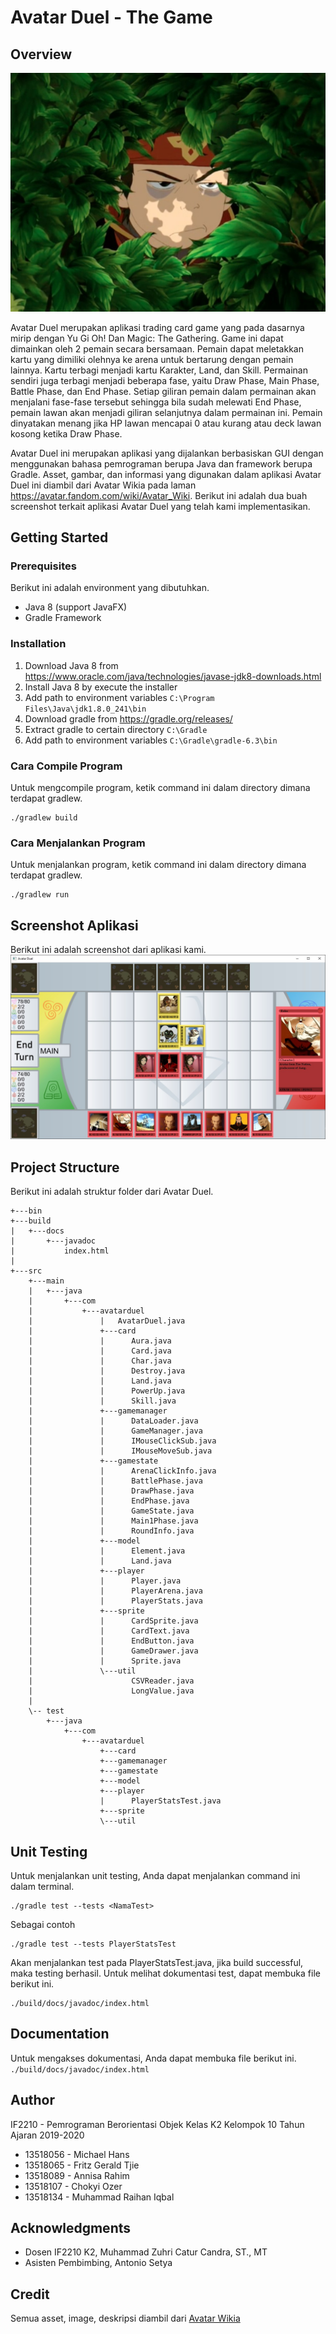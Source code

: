 # Avatar Duel - The Game
## Overview
![overview](assets/aanglaper.jpg)

Avatar Duel merupakan aplikasi trading card game yang pada dasarnya mirip dengan Yu Gi Oh! Dan Magic: The Gathering. Game ini dapat dimainkan oleh 2 pemain secara bersamaan. Pemain dapat meletakkan kartu yang dimiliki olehnya ke arena untuk bertarung dengan pemain lainnya. Kartu terbagi menjadi kartu Karakter, Land, dan Skill. Permainan sendiri juga terbagi menjadi beberapa fase, yaitu Draw Phase, Main Phase, Battle Phase, dan End Phase. Setiap giliran pemain dalam permainan akan menjalani fase-fase tersebut sehingga bila sudah melewati End Phase, pemain lawan akan menjadi giliran selanjutnya dalam permainan ini. Pemain dinyatakan menang jika HP lawan mencapai 0 atau kurang atau deck lawan kosong ketika Draw Phase.

Avatar Duel ini merupakan aplikasi yang dijalankan berbasiskan GUI dengan menggunakan bahasa pemrograman berupa Java dan framework berupa Gradle. Asset, gambar, dan informasi yang digunakan dalam aplikasi Avatar Duel ini diambil dari Avatar Wikia pada laman https://avatar.fandom.com/wiki/Avatar_Wiki. Berikut ini adalah dua buah screenshot terkait aplikasi Avatar Duel yang telah kami implementasikan.

## Getting Started
### Prerequisites
Berikut ini adalah environment yang dibutuhkan.
* Java 8 (support JavaFX)
* Gradle Framework

### Installation
1. Download Java 8 from https://www.oracle.com/java/technologies/javase-jdk8-downloads.html
2. Install Java 8 by execute the installer
3. Add path to environment variables
`C:\Program Files\Java\jdk1.8.0_241\bin`
4. Download gradle from https://gradle.org/releases/
5. Extract gradle to certain directory
`C:\Gradle`
6. Add path to environment variables
`C:\Gradle\gradle-6.3\bin`

### Cara Compile Program
Untuk mengcompile program, ketik command ini dalam directory dimana terdapat gradlew.
```
./gradlew build
```

### Cara Menjalankan Program
Untuk menjalankan program, ketik command ini dalam directory dimana terdapat gradlew.
```
./gradlew run
```
## Screenshot Aplikasi
Berikut ini adalah screenshot dari aplikasi kami.
![Screenshot Aplikasi](assets/screenshot1.jpg)

## Project Structure
Berikut ini adalah struktur folder dari Avatar Duel.
```
+---bin
+---build
|   +---docs
|       +---javadoc
|           index.html
|
+---src
    +---main
    |   +---java
    |       +---com
    |           +---avatarduel
    |               |   AvatarDuel.java
    |               +---card
    |               |      Aura.java
    |               |      Card.java
    |               |      Char.java
    |               |      Destroy.java
    |               |      Land.java
    |               |      PowerUp.java
    |               |      Skill.java
    |               +---gamemanager
    |               |      DataLoader.java
    |               |      GameManager.java
    |               |      IMouseClickSub.java
    |               |      IMouseMoveSub.java
    |               +---gamestate
    |               |      ArenaClickInfo.java
    |               |      BattlePhase.java
    |               |      DrawPhase.java
    |               |      EndPhase.java
    |               |      GameState.java
    |               |      Main1Phase.java
    |               |      RoundInfo.java
    |               +---model
    |               |      Element.java
    |               |      Land.java
    |               +---player
    |               |      Player.java
    |               |      PlayerArena.java
    |               |      PlayerStats.java
    |               +---sprite
    |               |      CardSprite.java
    |               |      CardText.java
    |               |      EndButton.java
    |               |      GameDrawer.java
    |               |      Sprite.java
    |               \---util
    |                      CSVReader.java
    |                      LongValue.java
    |               
    \-- test
        +---java
            +---com
                +---avatarduel
                    +---card
                    +---gamemanager
                    +---gamestate
                    +---model
                    +---player
                    |      PlayerStatsTest.java
                    +---sprite
                    \---util
```
## Unit Testing
Untuk menjalankan unit testing, Anda dapat menjalankan command ini dalam terminal.
```
./gradle test --tests <NamaTest>
```
Sebagai contoh
```
./gradle test --tests PlayerStatsTest
```
Akan menjalankan test pada PlayerStatsTest.java, jika build successful, maka testing berhasil.
Untuk melihat dokumentasi test, dapat membuka file berikut ini.
```
./build/docs/javadoc/index.html
```

## Documentation
Untuk mengakses dokumentasi, Anda dapat membuka file berikut ini.
```./build/docs/javadoc/index.html```

## Author
IF2210 - Pemrograman Berorientasi Objek
Kelas K2 Kelompok 10 Tahun Ajaran 2019-2020
- 13518056 - Michael Hans
- 13518065 - Fritz Gerald Tjie
- 13518089 - Annisa Rahim
- 13518107 - Chokyi Ozer
- 13518134 - Muhammad Raihan Iqbal

## Acknowledgments
* Dosen IF2210 K2, Muhammad Zuhri Catur Candra, ST., MT
* Asisten Pembimbing, Antonio Setya

## Credit
Semua asset, image, deskripsi diambil dari [Avatar Wikia](https://avatar.fandom.com/wiki/Avatar_Wiki)
